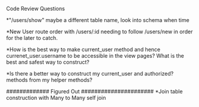 Code Review Questions

*"/users/show"  maybe a different table name, look into schema when time     <!-- Could not get created at to work, inquire??? -->

*New User route order with /users/:id needing to follow /users/new in order for the later to catch.

*How is the best way to make current_user method and hence currenet_user.username to be accessible in the view pages?  What is the best and safest way to construct?

*Is there a better way to construct my current_user and authorized? methods from my helper methods?



############# Figured Out ######################
*Join table construction with Many to Many self join
